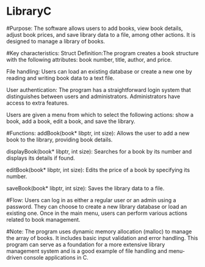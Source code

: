 # LibraryC

#Purpose:
The software allows users to add books, view book details, adjust book prices, and save library data to a file, among other actions. It is designed to manage a library of books.


#Key characteristics:
Struct Definition:The program creates a book structure with the following attributes: book number, title, author, and price.

File handling: Users can load an existing database or create a new one by reading and writing book data to a text file.

User authentication: The program has a straightforward login system that distinguishes between users and administrators. Administrators have access to extra features.

Users are given a menu from which to select the following actions: show a book, add a book, edit a book, and save the library.



#Functions:
addBook(book* libptr, int size): Allows the user to add a new book to the library, providing book details.

displayBook(book* libptr, int size): Searches for a book by its number and displays its details if found.

editBook(book* libptr, int size): Edits the price of a book by specifying its number.

saveBook(book* libptr, int size): Saves the library data to a file.



#Flow:
Users can log in as either a regular user or an admin using a password.
They can choose to create a new library database or load an existing one.
Once in the main menu, users can perform various actions related to book management.



#Note:
The program uses dynamic memory allocation (malloc) to manage the array of books.
It includes basic input validation and error handling.
This program can serve as a foundation for a more extensive library management system and is a good example of file handling and menu-driven console applications in C.

